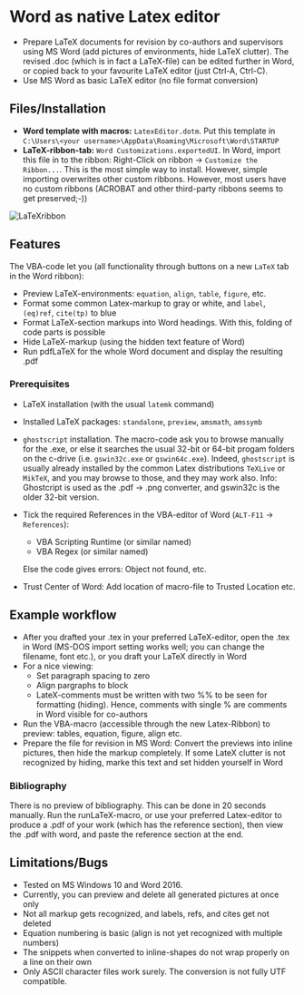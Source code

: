 # Word as native Latex editor

* Prepare LaTeX documents for revision by co-authors and supervisors using MS Word (add pictures of environments, hide LaTeX clutter). The revised .doc (which is in fact a LaTeX-file) can be edited further in Word, or copied back to your favourite LaTeX editor (just Ctrl-A, Ctrl-C).
* Use MS Word as basic LaTeX editor (no file format conversion) 

## Files/Installation

* **Word template with macros:** `LatexEditor.dotm`. Put this template in `C:\Users\<your username>\AppData\Roaming\Microsoft\Word\STARTUP`
* **LaTeX-ribbon-tab:** `Word Customizations.exportedUI`. In Word, import this file in to the ribbon: Right-Click on ribbon -> `Customize the Ribbon...`. This is the most simple way to install. However, simple importing overwrites other custom ribbons. However, most users have no custom ribbons (ACROBAT and other third-party ribbons seems to get preserved;-))

![LaTeXribbon](https://user-images.githubusercontent.com/113771815/192064971-68e64966-ec35-418c-a8e7-f0a8dcb03c0c.PNG)

## Features

The VBA-code let you (all functionality through buttons on a new `LaTeX` tab in the Word ribbon):

* Preview LaTeX-environments: `equation`, `align`, `table`, `figure`, etc.
* Format some common Latex-markup to gray or white, and `label`, `(eq)ref`, `cite(tp)` to blue
* Format LaTeX-section markups into Word headings. With this, folding of code parts is possible
* Hide LaTeX-markup (using the hidden text feature of Word)
* Run pdfLaTeX for the whole Word document and display the resulting .pdf


### Prerequisites

* LaTeX installation (with the usual `latemk` command)
 * Installed LaTeX packages: `standalone`, `preview`, `amsmath`, `amssymb`
* `ghostscript` installation. The macro-code ask you to browse manually for the .exe, or else it searches the usual 32-bit or 64-bit progam folders on the c-drive (i.e. `gswin32c.exe` or `gswin64c.exe`). Indeed, `ghostscript` is usually already installed by the common Latex distributions `TeXLive` or `MikTeX`, and you may browse to those, and they may work also. Info: Ghostcript is  used as the .pdf -> .png converter, and gswin32c is the older 32-bit version.
* Tick the required References in the VBA-editor of Word (`ALT-F11` -> `References`):
  * VBA Scripting Runtime (or similar named)
  * VBA Regex (or similar named)
  
  Else the code gives errors: Object not found, etc.
* Trust Center of Word: Add location of macro-file to Trusted Location etc.

## Example workflow

* After you drafted your .tex in your preferred LaTeX-editor, open the .tex in Word (MS-DOS import setting works well; you can change the filename, font etc.), or you draft your LaTeX directly in Word
* For a nice viewing:
     * Set paragraph spacing to zero
	 * Align pargraphs to block
	 * LateX-comments must be written with two %% to be seen for formatting (hiding). Hence, comments with single % are comments in Word visible for co-authors
* Run the VBA-macro (accessible through the new Latex-Ribbon) to preview: tables, equation, figure, align etc.
* Prepare the file for revision in MS Word:  Convert the previews into inline pictures, then hide the markup completely. If some LateX clutter is not recognized by hiding, marke this text and set hidden yourself in Word

### Bibliography
There is no preview of bibliography. This can be done in 20 seconds manually. Run the runLaTeX-macro, or use your preferred Latex-editor to produce a .pdf of your work (which has the reference section), then view the .pdf with word, and paste the reference section at the end.


## Limitations/Bugs

* Tested on MS Windows 10 and Word 2016.
* Currently, you can preview and delete all generated pictures at once only
* Not all markup gets recognized, and labels, refs, and cites get not deleted
* Equation numbering is basic (align is not yet recognized with multiple numbers)
* The snippets when converted to inline-shapes do not wrap properly on a line on their own 
* Only ASCII character files work surely. The conversion is not fully UTF compatible.






